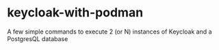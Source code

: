 # keycloak-with-podman
A few simple commands to execute 2 (or N) instances of Keycloak and a PostgresQL database
